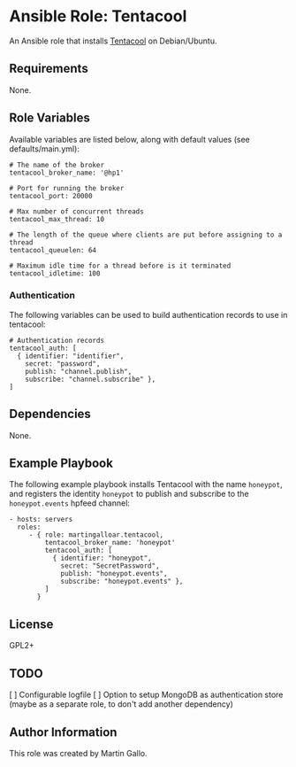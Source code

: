 Ansible Role: Tentacool
=======================

An Ansible role that installs [Tentacool](https://github.com/tentacool/tentacool) on Debian/Ubuntu.

Requirements
------------

None.


Role Variables
--------------

Available variables are listed below, along with default values (see defaults/main.yml):

    # The name of the broker
    tentacool_broker_name: '@hp1'
    
    # Port for running the broker
    tentacool_port: 20000
    
    # Max number of concurrent threads
    tentacool_max_thread: 10
    
    # The length of the queue where clients are put before assigning to a thread
    tentacool_queuelen: 64
    
    # Maximum idle time for a thread before is it terminated
    tentacool_idletime: 100

### Authentication

The following variables can be used to build authentication records to use in tentacool:

    # Authentication records
    tentacool_auth: [
      { identifier: "identifier",
        secret: "password",
        publish: "channel.publish",
        subscribe: "channel.subscribe" },
    ]

Dependencies
------------

None.


Example Playbook
----------------

The following example playbook installs Tentacool with the name `honeypot`,
and registers the identity `honeypot` to publish and subscribe to the
`honeypot.events` hpfeed channel:

    - hosts: servers
      roles:
         - { role: martingalloar.tentacool,
             tentacool_broker_name: 'honeypot'
             tentacool_auth: [
               { identifier: "honeypot",
                 secret: "SecretPassword",
                 publish: "honeypot.events",
                 subscribe: "honeypot.events" },
             ]
           }

License
-------

GPL2+


TODO
----

[ ] Configurable logfile
[ ] Option to setup MongoDB as authentication store (maybe as a separate role, to don't add another dependency)


Author Information
------------------

This role was created by Martin Gallo.

